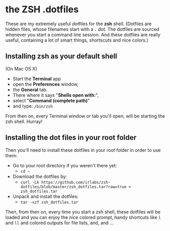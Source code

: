 # the ZSH .dotfiles

These are my extremely useful dotfiles for the **zsh** shell.
(Dotfiles are hidden files, whose filenames start with a `.` dot. The dotfiles are sourced whenever you start a command line session. And these dotfiles are really useful, containing a lot of smart things, shortscuts and nice colors.)

## Installing zsh as your default shell

(On Mac OS X)

- Start the **Terminal** app
- open the **Preferences** window,
- the **General** tab.
- There where it says "**Shells open with:**",
- select "**Command (complete path)**"
- and type: `/bin/zsh`

From then on, every Terminal window or tab you'll open, will be starting the zsh shell. Hurray!

## Installing the dot files in your root folder

Then you'll need to install these dotfiles in your root folder in order to use them:

- Go to your root directory if you weren't there yet:
	- `cd ~`
- Download the dotfiles by:
	- `curl -Lk https://github.com/irlabs/zsh-dotfiles/blob/master/zsh_dotfiles.tar?raw=true > zsh_dotfiles.tar`
- Unpack and install the dotfiles:
	- `tar -xzf zsh_dotfiles.tar`
	
Then, from then on, every time you start a zsh shell, these dotfiles will be loaded and you can enjoy the nice colored prompt, handy shortcuts like `l` and `ll` and colored outputs for file lists, and, and ...